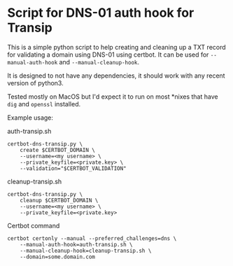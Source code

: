 # Script for DNS-01 auth hook for Transip

This is a simple python script to help creating and cleaning up a TXT
record for validating a domain using DNS-01 using certbot. It can be
used for `--manual-auth-hook` and `--manual-cleanup-hook`.

It is designed to not have any dependencies, it should work with any recent version
of python3.

Tested mostly on MacOS but I'd expect it to run on most *nixes that have `dig` and `openssl` installed.

Example usage:

auth-transip.sh

```
certbot-dns-transip.py \
    create $CERTBOT_DOMAIN \
    --username=<my username> \
    --private_keyfile=<private.key> \
    --validation="$CERTBOT_VALIDATION"
```

cleanup-transip.sh

```
certbot-dns-transip.py \
    cleanup $CERTBOT_DOMAIN \
    --username=<my username> \
    --private_keyfile=<private.key>
```

Certbot command

```
certbot certonly --manual --preferred_challenges=dns \
    --manual-auth-hook=auth-transip.sh \
    --manual-cleanup-hook=cleanup-transip.sh \
    --domain=some.domain.com
```

